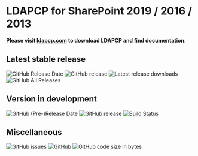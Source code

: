 # LDAPCP for SharePoint 2019 / 2016 / 2013

**Please visit [ldapcp.com](https://ldapcp.com) to download LDAPCP and find documentation.**

## Latest stable release

![GitHub Release Date](https://img.shields.io/github/release-date/Yvand/LDAPCP.svg)
![GitHub release](https://img.shields.io/github/release/Yvand/LDAPCP.svg)
![Latest release downloads](https://img.shields.io/github/downloads/Yvand/LDAPCP/latest/total.svg)
![GitHub All Releases](https://img.shields.io/github/downloads/Yvand/LDAPCP/total.svg)

## Version in development

![GitHub (Pre-)Release Date](https://img.shields.io/github/release-date-pre/Yvand/LDAPCP.svg)
![GitHub release](https://img.shields.io/github/release-pre/Yvand/LDAPCP.svg)
[![Build Status](https://dev.azure.com/YvanDev/LDAPCP/_apis/build/status/CI-Compile-Tag?branchName=dev)](https://dev.azure.com/YvanDev/LDAPCP/_build/latest?definitionId=2&branchName=dev)

## Miscellaneous

![GitHub issues](https://img.shields.io/github/issues/Yvand/LDAPCP.svg)
![GitHub](https://img.shields.io/github/license/Yvand/LDAPCP.svg) 
![GitHub code size in bytes](https://img.shields.io/github/languages/code-size/Yvand/LDAPCP.svg)
